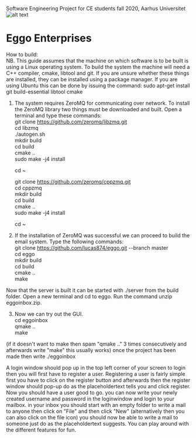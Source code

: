 Software Engineering Project for CE students fall 2020, Aarhus Universitet<br>
![alt text](https://www.nicepng.com/png/full/422-4224687_eggo-thick-and-fluffy-waffles.png) <br>
# Eggo Enterprises

How to build:<br>
NB. This guide assumes that the machine on which software is to be built is using a Linux operating system. To build the system the machine will need a C++ compiler, cmake, libtool and git. If you are unsure whether these things are installed, they can be installed using a package manager. If you are using Ubuntu this can be done by issuing the command: sudo apt-get install git build-essential libtool cmake<br> 

1. The system requires ZeroMQ for communicating over network. To install the ZeroMQ library two things must be downloaded and built. Open a terminal and type these commands:<br>
    git clone https://github.com/zeromq/libzmq.git<br>
    cd libzmq<br>
    ./autogen.sh<br>
    mkdir build<br>
    cd build<br>
    cmake ..<br>
    sudo make -j4 install<br>
    
    cd ~<br>
    
    git clone https://github.com/zeromq/cppzmq.git<br>
    cd cppzmq<br>
    mkdir build<br>
    cd build<br>
    cmake ..<br>
    sudo make -j4 install<br>
    
    cd ~<br>

2. If the installation of ZeroMQ was successful we can proceed to build the email system. Type the following commands:<br>
    git clone https://github.com/lucas874/eggo.git --branch master<br>
    cd eggo<br>
    mkdir build<br>
    cd build<br>
    cmake ..<br>
    make<br> 
    
    
Now that the server is built it can be started with ./server from the build folder. Open a new terminal and cd to eggo. Run the command unzip eggoinbox.zip.<br>

3. Now we can try out the GUI.<br>
    cd eggoinbox<br>
    qmake ..<br>
    make<br>
 
(if it doesn't want to make then spam "qmake .." 3 times consecutively and afterwards write
"make" this usually works)
once the project has been made then write
	./eggoinbox

A login window should pop up in the top left corner of your screen to login then you will 
first have to register a user. Registering a user is fairly simple first you have to click on the 
register button and afterwards then the register window should pop-up do as the placeholdertext 
tells you and click register. Now you should have a user good to go. you can now write your newly 
created username and password in the loginwindow and login to your mailbox.
in your inbox you should start with an empty folder to write a mail to anyone then click on "File"
and then click "New" (alternatively then you can also click on the file icon) 
you should now be able to write a mail to someone just do as the placeholdertext suggests. 
You can play around with the different features for fun.
